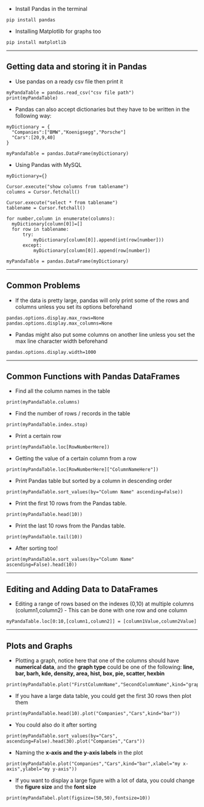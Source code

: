 - Install Pandas in the terminal
```
pip install pandas
```

- Installing Matplotlib for graphs too
```
pip install matplotlib
```

---

## Getting data and storing it in Pandas

- Use pandas on a ready csv file then print it
```
myPandaTable = pandas.read_csv("csv file path")
print(myPandaTable)
```

- Pandas can also accept dictionaries but they have to be written in the following way:
```
myDictionary = {
  "Companies":["BMW","Koenigsegg","Porsche"]
  "Cars":[20,9,40]
}

myPandaTable = pandas.DataFrame(myDictionary)
```

- Using Pandas with MySQL
```
myDictionary={}

Cursor.execute("show columns from tablename")
columns = Cursor.fetchall()

Cursor.execute("select * from tablename")
tablename = Cursor.fetchall()

for number,column in enumerate(columns):
  myDictionary[column[0]]=[] 
  for row in tablename:
      try:
          myDictionary[column[0]].append(int(row[number]))
      except:
          myDictionary[column[0]].append(row[number])

myPandaTable = pandas.DataFrame(myDictionary)
```

---
## Common Problems

- If the data is pretty large, pandas will only print some of the rows and columns unless you set its options beforehand
```
pandas.options.display.max_rows=None
pandas.options.display.max_columns=None
```

- Pandas might also put some columns on another line unless you set the max line character width beforehand
```
pandas.options.display.width=1000
```

---

## Common Functions with Pandas DataFrames

- Find all the column names in the table
```
print(myPandaTable.columns)
```

- Find the number of rows / records in the table
```
print(myPandaTable.index.stop)
```

- Print a certain row
```
print(myPandaTable.loc[RowNumberHere])
```

- Getting the value of a certain column from a row
```
print(myPandaTable.loc[RowNumberHere]["ColumnNameHere"])
```

- Print Pandas table but sorted by a column in descending order
```
print(myPandaTable.sort_values(by="Column Name" ascending=False))
```

- Print the first 10 rows from the Pandas table.
```
print(myPandaTable.head(10))
```

- Print the last 10 rows from the Pandas table.
```
print(myPandaTable.tail(10))
```

- After sorting too!
```
print(myPandaTable.sort_values(by="Column Name" ascending=False).head(10))
```

---

## Editing and Adding Data to DataFrames

- Editing a range of rows based on the indexes (0,10) at multiple columns (column1,column2) - This can be done with one row and one column
```
myPandaTable.loc[0:10,[column1,column2]] = [column1Value,column2Value]
```


---

## Plots and Graphs

- Plotting a graph, notice here that one of the columns should have **numerical data**, and the **graph type** could be one of the following: **line, bar, barh, kde, density, area, hist, box, pie, scatter, hexbin**
```
print(myPandaTable.plot("FirstColumnName","SecondColumnName",kind="graphType"))
```

- If you have a large data table, you could get the first 30 rows then plot them
```
print(myPandaTable.head(10).plot("Companies","Cars",kind="bar"))
```

- You could also do it after sorting
```
print(myPandaTable.sort_values(by="Cars", ascending=False).head(30).plot("Companies","Cars"))
```

- Naming the **x-axis and the y-axis labels** in the plot
```
print(myPandaTable.plot("Companies","Cars",kind="bar",xlabel="my x-axis",ylabel="my y-axis"))
```

- If you want to display a large figure with a lot of data, you could change the **figure size** and the **font size**
```
print(myPandaTabel.plot(figsize=(50,50),fontsize=10))
```
